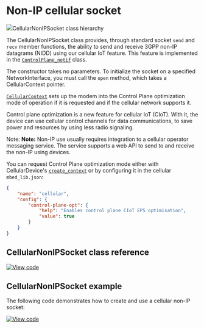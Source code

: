 # Non-IP cellular socket

<span class="images">![](https://os.mbed.com/docs/mbed-os/development/mbed-os-api-doxy/classmbed_1_1_cellular_non_i_p_socket.png)<span>CellularNonIPSocket class hierarchy</span></span>

The CellularNonIPSocket class provides, through standard socket `send` and `recv` member functions, the ability to send and receive 3GPP non-IP datagrams (NIDD) using our cellular IoT feature. This feature is implemented in the [`ControlPlane_netif`](../mbed-os-api-doxy/classmbed_1_1_control_plane__netif.html) class.

The constructor takes no parameters. To initialize the socket on a specified NetworkInterface, you must call the `open` method, which takes a CellularContext pointer.

[`CellularContext`](../mbed-os-api-doxy/_cellular_context_8h.html) sets up the modem into the Control Plane optimization mode of operation if it is requested and if the cellular network supports it.

Control plane optimization is a new feature for cellular IoT (CIoT). With it, the device can use cellular control channels for data communications, to save power and resources by using less radio signaling.

Note: <span class="notes">**Note:** Non-IP use usually requires integration to a cellular operator messaging service. The service supports a web API to send to and receive the non-IP using devices.</span>

You can request Control Plane optimization mode either with CellularDevice's [`create_context`](../mbed-os-api-doxy/classmbed_1_1_cellular_device.html#a43b9e992dff1cb5d880acec576e9d06f) or by configuring it in the cellular `mbed_lib.json`:

```json
{
    "name": "cellular",
    "config": {
        "control-plane-opt": {
            "help": "Enables control plane CIoT EPS optimisation",
            "value": true
        }
    }
}
```

## CellularNonIPSocket class reference

[![View code](https://www.mbed.com/embed/?type=library)](https://os.mbed.com/docs/mbed-os/development/mbed-os-api-doxy/classmbed_1_1_cellular_non_i_p_socket.html)

## CellularNonIPSocket example

The following code demonstrates how to create and use a cellular non-IP socket:

[![View code](https://www.mbed.com/embed/?url=https://github.com/ARMmbed/mbed-os-snippet-CellularNonIPSocket/tree/v6.9)](https://github.com/ARMmbed/mbed-os-snippet-CellularNonIPSocket/blob/v6.9/main.cpp)
